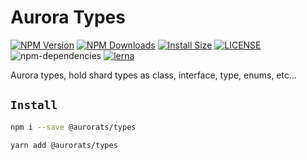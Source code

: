 # Aurora Types

[![NPM Version][npm-image]][npm-url]
[![NPM Downloads][downloads-image]][downloads-url]
[![Install Size][badge-size]][badge-size]
[![LICENSE][license-img]][license-url]
![npm-dependencies][npm-dep-url]
[![lerna][lerna-img]][lerna-url]

[npm-image]: https://img.shields.io/npm/v/@aurorats/types.svg
[npm-url]: https://npmjs.org/package/@aurorats/types
[downloads-image]: https://img.shields.io/npm/dm/@aurorats/types.svg
[downloads-url]: https://npmjs.org/package/@aurorats/types
[badge-size]: https://packagephobia.now.sh/badge?p=@aurorats/types
[license-img]: https://img.shields.io/github/license/ts-aurora/aurora
[license-url]: https://github.com/ts-aurora/aurora/blob/master/LICENSE
[npm-dep-url]: https://img.shields.io/david/ts-aurora/aurora.svg?maxAge=2592000
[lerna-img]: https://img.shields.io/badge/maintained%20with-lerna-cc00ff.svg
[lerna-url]: https://lerna.js.org/

Aurora types, hold shard types as class, interface, type, enums, etc...

## `Install`

``` bash
npm i --save @aurorats/types
```

``` bash
yarn add @aurorats/types
```
